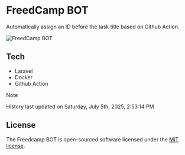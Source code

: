 # FreedCamp BOT

Automatically assign an ID before the task title based on Github Action.

![FreedCamp BOT](https://repository-images.githubusercontent.com/737932867/7d34798b-2680-471c-b089-a78a718d3d6a)

## Tech

- Laravel
- Docker
- Github Action

> [!NOTE]  
> History last updated on Saturday, July 5th, 2025, 2:53:14 PM

## License

The Freedcamp BOT is open-sourced software licensed under the [MIT license](https://opensource.org/licenses/MIT).
